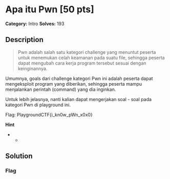 # Apa itu Pwn [50 pts]

**Category:** Intro
**Solves:** 193

## Description
>Pwn adalah salah satu kategori challenge yang menuntut peserta untuk menemukan celah keamanan pada suatu file, sehingga peserta dapat mengubah cara kerja program tersebut sesuai dengan keinginannya.

Umumnya, goals dari challenge kategori Pwn ini adalah peserta dapat mengeksploit program yang diberikan, sehingga peserta mampu menjalankan perintah (command) yang dia inginkan.

Untuk lebih jelasnya, nanti kalian dapat mengerjakan soal - soal pada kategori Pwn di playground ini.

Flag: PlaygroundCTF{i_kn0w_pWn_x0x0}

**Hint**
* -

## Solution

### Flag

